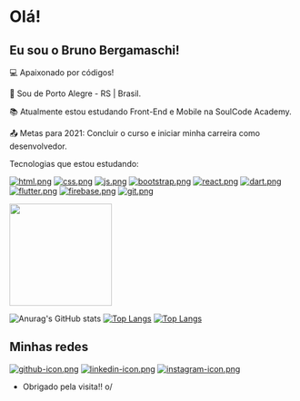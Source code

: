 # Olá!

## Eu sou o Bruno Bergamaschi!

 
:computer: Apaixonado por códigos!

:house_with_garden: Sou de Porto Alegre - RS | Brasil.

:books: Atualmente estou estudando Front-End e Mobile na SoulCode Academy.

:outbox_tray: Metas para 2021: Concluir o curso e iniciar minha carreira como desenvolvedor.

Tecnologias que estou estudando:

[![html.png](https://i.postimg.cc/VkqFz06D/html.png)](https://postimg.cc/qN7KLR23) [![css.png](https://i.postimg.cc/xdjp73RK/css.png)](https://postimg.cc/3k6Z0pzR) [![js.png](https://i.postimg.cc/1zW7ZVCb/js.png)](https://postimg.cc/f39fcyhv) [![bootstrap.png](https://i.postimg.cc/Y2PRRwZf/bootstrap.png)](https://postimg.cc/CdjbM9Fz) [![react.png](https://i.postimg.cc/MZfPhTyr/react.png)](https://postimg.cc/F1mVShCj) [![dart.png](https://i.postimg.cc/BvvNNQSp/dart.png)](https://postimg.cc/SnwWx4zY) [![flutter.png](https://i.postimg.cc/7LQ9R8bk/flutter.png)](https://postimg.cc/CZkbZ2jP) [![firebase.png](https://i.postimg.cc/15ZH2KRf/firebase.png)](https://postimg.cc/grN868ZW) [![git.png](https://i.postimg.cc/dtmBYTDn/git.png)](https://postimg.cc/9r0TP0dq)

<div>
 <img height="180em" src="https://github-readme-stats.vercel.app/api?username=bruno-bergamaschi&show_icons=true&theme=dark"/>
</div>

![Anurag's GitHub stats](https://github-readme-stats.vercel.app/api?username=bruno-bergamaschi&show_icons=true&theme=dark) [![Top Langs](https://github-readme-stats.vercel.app/api/top-langs/?username=bruno-bergamaschi)](https://github.com/bruno-bergamaschi?tab=repositories)
 [![Top Langs](https://github-readme-stats.vercel.app/api/top-langs/?username=bruno-bergamaschi&layout=compact)](https://github.com/bruno-bergamaschi?tab=repositories)


## Minhas redes

[![github-icon.png](https://i.postimg.cc/HnTr4jHs/github-icon.png)](https://github.com/bruno-bergamaschi) [![linkedin-icon.png](https://i.postimg.cc/282ZGd1p/linkedin-icon.png)](https://www.linkedin.com/in/brunobergamaschi/) [![instagram-icon.png](https://i.postimg.cc/cCc8VwTn/instagram-icon.png)](https://www.instagram.com/brunobergamaschi_/)

- Obrigado pela visita!! o/
